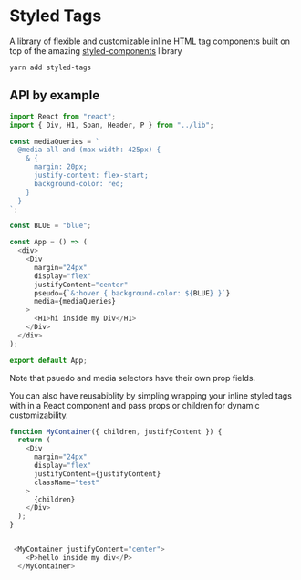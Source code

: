 # Styled Tags

A library of flexible and customizable inline HTML tag components built on top of the amazing [styled-components](https://github.com/styled-components/styled-components) library

`yarn add styled-tags`

## API by example 

```js
import React from "react";
import { Div, H1, Span, Header, P } from "../lib";

const mediaQueries = `
  @media all and (max-width: 425px) {
    & {
      margin: 20px;
      justify-content: flex-start;
      background-color: red;
    }
  }
`;

const BLUE = "blue";

const App = () => (
  <div>
    <Div
      margin="24px"
      display="flex"
      justifyContent="center"
      pseudo={`&:hover { background-color: ${BLUE} }`}
      media={mediaQueries}
    >
      <H1>hi inside my Div</H1>
    </Div>
  </div>
);

export default App;

```
Note that psuedo and media selectors have their own prop fields. 

You can also have reusabiblity by simpling wrapping your inline styled tags with in a React component and pass props or children for dynamic customizability.

```js
function MyContainer({ children, justifyContent }) {
  return (
    <Div
      margin="24px"
      display="flex"
      justifyContent={justifyContent}
      className="test"
    >
      {children}
    </Div>
  );
}


 <MyContainer justifyContent="center">
    <P>hello inside my div</P>
  </MyContainer>

```

